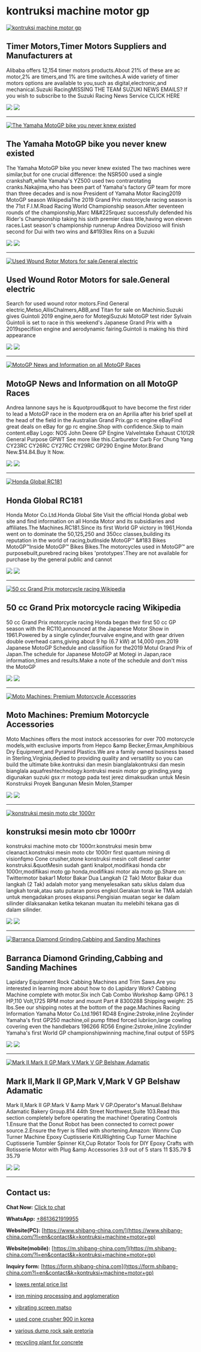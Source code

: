 # kontruksi machine motor gp

<a href="https://swt.shibang-china.com/?l=en&img&k=kontruksi+machine+motor+gp" target="_blank">![kontruksi machine motor gp](http://static.shibang-china.com/all-800x300/549.jpg)</a>

## Timer Motors,Timer Motors Suppliers and Manufacturers at
Alibaba offers 12,154 timer motors products.About 21% of these are ac motor,2% are timers,and 1% are time switches.A wide variety of timer motors options are available to you,such as digital,electronic,and mechanical.Suzuki RacingMISSING THE TEAM SUZUKI NEWS EMAILS? If you wish to subscribe to the Suzuki Racing News Service CLICK HERE


<a href="https://whatsapp.shibangsoft.com/WhatsApp.php" target="_blank" title="WhatsApp">![](http://static.shibang-china.com/icon/whatsapp.png)</a> <a href="https://swt.shibang-china.com/?l=en&icon&k=kontruksi+machine+motor+gp" target="_blank">![](http://static.shibang-china.com/icon/chat-en.png)</a>

---

<a href="https://swt.shibang-china.com/?l=en&img&k=kontruksi+machine+motor+gp" target="_blank">![The Yamaha MotoGP bike you never knew existed](http://static.shibang-china.com/all-800x300/155.jpg)</a>

## The Yamaha MotoGP bike you never knew existed
The Yamaha MotoGP bike you never knew existed The two machines were similar,but for one crucial difference: the NSR500 used a single crankshaft,while Yamaha's YZ500 used two contrarotating cranks.Nakajima,who has been part of Yamaha's factory GP team for more than three decades and is now President of Yamaha Motor Racing2019 MotoGP season WikipediaThe 2019 Grand Prix motorcycle racing season is the 71st F.I.M.Road Racing World Championship season.After seventeen rounds of the championship,Marc M&#225rquez successfully defended his Rider's Championship taking his sixth premier class title,having won eleven races.Last season's championship runnerup Andrea Dovizioso will finish second for Dui with two wins and &#193lex Rins on a Suzuki


<a href="https://whatsapp.shibangsoft.com/WhatsApp.php" target="_blank" title="WhatsApp">![](http://static.shibang-china.com/icon/whatsapp.png)</a> <a href="https://swt.shibang-china.com/?l=en&icon&k=kontruksi+machine+motor+gp" target="_blank">![](http://static.shibang-china.com/icon/chat-en.png)</a>

---

<a href="https://swt.shibang-china.com/?l=en&img&k=kontruksi+machine+motor+gp" target="_blank">![Used Wound Rotor Motors for sale.General electric](http://static.shibang-china.com/all-800x300/1287.jpg)</a>

## Used Wound Rotor Motors for sale.General electric
Search for used wound rotor motors.Find General electric,Metso,AllisChalmers,ABB,and Titan for sale on Machinio.Suzuki gives Guintoli 2019 engine,aero for MotegiSuzuki MotoGP test rider Sylvain Guintoli is set to race in this weekend's Japanese Grand Prix with a 2019specifiion engine and aerodynamic fairing.Guintoli is making his third appearance


<a href="https://whatsapp.shibangsoft.com/WhatsApp.php" target="_blank" title="WhatsApp">![](http://static.shibang-china.com/icon/whatsapp.png)</a> <a href="https://swt.shibang-china.com/?l=en&icon&k=kontruksi+machine+motor+gp" target="_blank">![](http://static.shibang-china.com/icon/chat-en.png)</a>

---

<a href="https://swt.shibang-china.com/?l=en&img&k=kontruksi+machine+motor+gp" target="_blank">![MotoGP News and Information on all MotoGP Races](http://static.shibang-china.com/all-800x300/652.jpg)</a>

## MotoGP News and Information on all MotoGP Races
Andrea Iannone says he is &quotproud&quot to have become the first rider to lead a MotoGP race in the modern era on an Aprilia after his brief spell at the head of the field in the Australian Grand Prix.gp rc engine eBayFind great deals on eBay for gp rc engine.Shop with confidence.Skip to main content.eBay Logo: NOS John Deere GP Engine ValveIntake Exhaust C1012R General Purpose GPWT See more like this.Carburetor Carb For Chung Yang CY23RC CY26RC CY27RC CY29RC GP290 Engine Motor.Brand New.$14.84.Buy It Now.


<a href="https://whatsapp.shibangsoft.com/WhatsApp.php" target="_blank" title="WhatsApp">![](http://static.shibang-china.com/icon/whatsapp.png)</a> <a href="https://swt.shibang-china.com/?l=en&icon&k=kontruksi+machine+motor+gp" target="_blank">![](http://static.shibang-china.com/icon/chat-en.png)</a>

---

<a href="https://swt.shibang-china.com/?l=en&img&k=kontruksi+machine+motor+gp" target="_blank">![Honda Global RC181](http://static.shibang-china.com/all-800x300/710.jpg)</a>

## Honda Global RC181
Honda Motor Co.Ltd.Honda Global Site Visit the official Honda global web site and find information on all Honda Motor and its subsidiaries and affiliates.The Machines.RC181.Since its first World GP victory in 1961,Honda went on to dominate the 50,125,250 and 350cc classes,building its reputation in the world of racing,butInside MotoGP™ &#183 Bikes MotoGP™Inside MotoGP™ Bikes Bikes.The motorcycles used in MotoGP™ are purposebuilt,purebred racing bikes 'prototypes'.They are not available for purchase by the general public and cannot


<a href="https://whatsapp.shibangsoft.com/WhatsApp.php" target="_blank" title="WhatsApp">![](http://static.shibang-china.com/icon/whatsapp.png)</a> <a href="https://swt.shibang-china.com/?l=en&icon&k=kontruksi+machine+motor+gp" target="_blank">![](http://static.shibang-china.com/icon/chat-en.png)</a>

---

<a href="https://swt.shibang-china.com/?l=en&img&k=kontruksi+machine+motor+gp" target="_blank">![50 cc Grand Prix motorcycle racing Wikipedia](http://static.shibang-china.com/all-800x300/185.jpg)</a>

## 50 cc Grand Prix motorcycle racing Wikipedia
50 cc Grand Prix motorcycle racing Honda began their first 50 cc GP season with the RC110,announced at the Japanese Motor Show in 1961.Powered by a single cylinder,fourvalve engine,and with gear driven double overhead cams,giving about 9 hp (6.7 kW) at 14,000 rpm.2019 Japanese MotoGP Schedule and classifiion for the2019 Motul Grand Prix of Japan.The schedule for Japanese MotoGP at Motegi in Japan,race information,times and results.Make a note of the schedule and don't miss the MotoGP


<a href="https://whatsapp.shibangsoft.com/WhatsApp.php" target="_blank" title="WhatsApp">![](http://static.shibang-china.com/icon/whatsapp.png)</a> <a href="https://swt.shibang-china.com/?l=en&icon&k=kontruksi+machine+motor+gp" target="_blank">![](http://static.shibang-china.com/icon/chat-en.png)</a>

---

<a href="https://swt.shibang-china.com/?l=en&img&k=kontruksi+machine+motor+gp" target="_blank">![Moto Machines: Premium Motorcycle Accessories](http://static.shibang-china.com/all-800x300/215.jpg)</a>

## Moto Machines: Premium Motorcycle Accessories
Moto Machines offers the most instock accessories for over 700 motorcycle models,with exclusive imports from Hepco &amp Becker,Ermax,Amphibious Dry Equipment,and Pyramid Plastics.We are a family owned business based in Sterling,Virginia,dedied to providing quality and versatility so you can build the ultimate bike.kontruksi dan mesin bianglalakontruksi dan mesin bianglala aquafreshtechnology.kontruksi mesin motor gp grinding,yang digunakan suzuki gsx rr motogp pada test jerez dimaksudkan untuk Mesin Konstruksi Proyek Bangunan Mesin Molen,Stamper


<a href="https://whatsapp.shibangsoft.com/WhatsApp.php" target="_blank" title="WhatsApp">![](http://static.shibang-china.com/icon/whatsapp.png)</a> <a href="https://swt.shibang-china.com/?l=en&icon&k=kontruksi+machine+motor+gp" target="_blank">![](http://static.shibang-china.com/icon/chat-en.png)</a>

---

<a href="https://swt.shibang-china.com/?l=en&img&k=kontruksi+machine+motor+gp" target="_blank">![konstruksi mesin moto cbr 1000rr](http://static.shibang-china.com/all-800x300/1281.jpg)</a>

## konstruksi mesin moto cbr 1000rr
konstruksi machine moto cbr 1000rr.konstruksi mesin bmw cleanact.konstruksi mesin moto cbr 1000rr first quantum mining di visionfqmo Cone crusher,stone konstruksi mesin colt diesel canter konstruksi.&quotMesin sudah ganti knalpot,modifikasi honda cbr 1000rr,modifikasi moto gp honda,modifikasi motor ala moto gp.Share on: Twittermotor bakar1 Motor Bakar Dua Langkah (2 Tak) Motor Bakar dua langkah (2 Tak) adalah motor yang menyelesaikan satu siklus dalam dua langkah torak,atau satu putaran poros engkol.Gerakan torak ke TMA adalah untuk mengadakan proses ekspansi.Pengisian muatan segar ke dalam silinder dilaksanakan ketika tekanan muatan itu melebihi tekana gas di dalam silinder.


<a href="https://whatsapp.shibangsoft.com/WhatsApp.php" target="_blank" title="WhatsApp">![](http://static.shibang-china.com/icon/whatsapp.png)</a> <a href="https://swt.shibang-china.com/?l=en&icon&k=kontruksi+machine+motor+gp" target="_blank">![](http://static.shibang-china.com/icon/chat-en.png)</a>

---

<a href="https://swt.shibang-china.com/?l=en&img&k=kontruksi+machine+motor+gp" target="_blank">![Barranca Diamond Grinding,Cabbing and Sanding Machines](http://static.shibang-china.com/all-800x300/494.jpg)</a>

## Barranca Diamond Grinding,Cabbing and Sanding Machines
Lapidary Equipment Rock Cabbing Machines and Trim Saws.Are you interested in learning more about how to do Lapidary Work? Cabbing Machine complete with motor.Six inch Cab Combo Workshop &amp GP6.1 3 HP,110 Volt,1725 RPM motor and mount Part # 8300288 Shipping weight: 25 lbs.See our shipping notes at the bottom of the page.Machines Racing Information Yamaha Motor Co.Ltd.1961 RD48 Engine:2stroke,inline 2cylinder Yamaha's first GP250 machine,oil pump fitted forced lubriion,large cowling covering even the handlebars 196266 RD56 Engine:2stroke,inline 2cylinder Yamaha's first World GP championshipwinning machine,final output of 55PS


<a href="https://whatsapp.shibangsoft.com/WhatsApp.php" target="_blank" title="WhatsApp">![](http://static.shibang-china.com/icon/whatsapp.png)</a> <a href="https://swt.shibang-china.com/?l=en&icon&k=kontruksi+machine+motor+gp" target="_blank">![](http://static.shibang-china.com/icon/chat-en.png)</a>

---

<a href="https://swt.shibang-china.com/?l=en&img&k=kontruksi+machine+motor+gp" target="_blank">![Mark II,Mark II GP,Mark V,Mark V GP Belshaw Adamatic](http://static.shibang-china.com/all-800x300/524.jpg)</a>

## Mark II,Mark II GP,Mark V,Mark V GP Belshaw Adamatic
Mark II,Mark II GP.Mark V &amp Mark V GP.Operator's Manual.Belshaw Adamatic Bakery Group.814 44th Street Northwest,Suite 103.Read this section completely before operating the machine! Operating Controls 1.Ensure that the Donut Robot has been connected to correct power source.2.Ensure the fryer is filled with shortening.Amazon: Wonnv Cup Turner Machine Epoxy Cuptisserie KitURlighting Cup Turner Machine Cuptisserie Tumbler Spinner Kit,Cup Rotator Tools for DIY Epoxy Crafts with Rotisserie Motor with Plug &amp Accessories 3.9 out of 5 stars 11 $35.79 $ 35.79


<a href="https://whatsapp.shibangsoft.com/WhatsApp.php" target="_blank" title="WhatsApp">![](http://static.shibang-china.com/icon/whatsapp.png)</a> <a href="https://swt.shibang-china.com/?l=en&icon&k=kontruksi+machine+motor+gp" target="_blank">![](http://static.shibang-china.com/icon/chat-en.png)</a>

---
## Contact us:

**Chat Now:** [Click to chat](https://swt.shibang-china.com?l=en&contact&k=kontruksi+machine+motor+gp)

**WhatsApp:**  [+8613621919955](https://whatsapp.shibangsoft.com/WhatsApp.php)

**Website(PC):** [https://www.shibang-china.com/](https://www.shibang-china.com/?l=en&contact&k=kontruksi+machine+motor+gp)

**Website(mobile):** [https://m.shibang-china.com/](https://m.shibang-china.com/?l=en&contact&k=kontruksi+machine+motor+gp)

**Inquiry form:** [https://form.shibang-china.com](https://form.shibang-china.com?l=en&contact&k=kontruksi+machine+motor+gp)

* [lowes rental price list](../122/lowes%20rental%20price%20list.md)

* [iron mining processing and agglomeration](../122/iron%20mining%20processing%20and%20agglomeration.md)

* [vibrating screen matso](../120/vibrating%20screen%20matso.md)

* [used cone crusher 900 in korea](../123/used%20cone%20crusher%20900%20in%20korea.md)

* [various dump rock sale pretoria](../122/various%20dump%20rock%20sale%20pretoria.md)

* [recycling plant for concrete](../114/recycling%20plant%20for%20concrete.md)